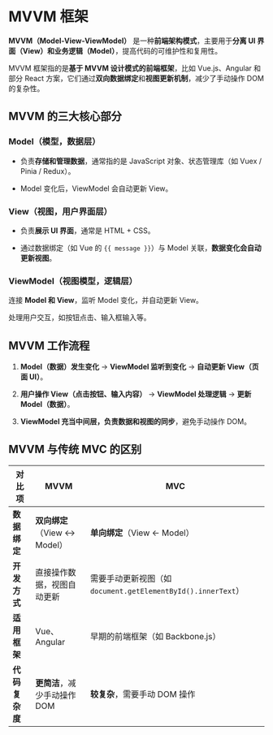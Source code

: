 # MVVM 框架

**MVVM（Model-View-ViewModel）** 是一种**前端架构模式**，主要用于**分离 UI 界面（View）和业务逻辑（Model）**，提高代码的可维护性和复用性。

MVVM 框架指的是**基于 MVVM 设计模式的前端框架**，比如 Vue.js、Angular 和部分 React 方案，它们通过**双向数据绑定**和**视图更新机制**，减少了手动操作 DOM 的复杂性。

## MVVM 的三大核心部分

### Model（模型，数据层）

- 负责**存储和管理数据**，通常指的是 JavaScript 对象、状态管理库（如 Vuex / Pinia / Redux）。

- Model 变化后，ViewModel 会自动更新 View。

### View（视图，用户界面层）

- 负责**展示 UI 界面**，通常是 HTML + CSS。

- 通过数据绑定（如 Vue 的 `{{ message }}`）与 Model 关联，**数据变化会自动更新视图**。

### ViewModel（视图模型，逻辑层）

连接 **Model 和 View**，监听 Model 变化，并自动更新 View。

处理用户交互，如按钮点击、输入框输入等。

## MVVM 工作流程

1. **Model（数据）发生变化** → **ViewModel 监听到变化** → **自动更新 View（页面 UI）**。

2. **用户操作 View（点击按钮、输入内容）** → **ViewModel 处理逻辑** → **更新 Model（数据）**。

3. **ViewModel 充当中间层，负责数据和视图的同步**，避免手动操作 DOM。

## MVVM 与传统 MVC 的区别

| **对比项**     | **MVVM**                     | **MVC**                                                      |
| -------------- | ---------------------------- | ------------------------------------------------------------ |
| **数据绑定**   | **双向绑定**（View ↔ Model） | **单向绑定**（View ← Model）                                 |
| **开发方式**   | 直接操作数据，视图自动更新   | 需要手动更新视图（如 `document.getElementById().innerText`） |
| **适用框架**   | Vue、Angular                 | 早期的前端框架（如 Backbone.js）                             |
| **代码复杂度** | **更简洁**，减少手动操作 DOM | **较复杂**，需要手动 DOM 操作                                |